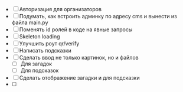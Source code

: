 
- [ ] Авторизация для организаторов
- [ ] Подумать, как встроить админку по адресу cms и вынести из файла main.py
- [ ] Поменять id ролей в коде на явные запросы
- [ ] Skeleton loading
- [ ] Улучшить роут qr/verify
- [ ] Написать подсказки
- [ ] Сделать ввод не только картинок, но и файлов
  - [ ] Для загадок
  - [ ] Для подсказок
- [ ] Сделать отображение загадки и для подсказки 
- [ ] 